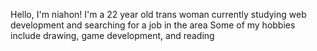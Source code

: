 Hello, I'm niahon!
I'm a 22 year old trans woman currently studying web development and searching for a job in the area
Some of my hobbies include drawing, game development, and reading

<!---
niahon/niahon is a ✨ special ✨ repository because its `README.md` (this file) appears on your GitHub profile.
You can click the Preview link to take a look at your changes.
--->
